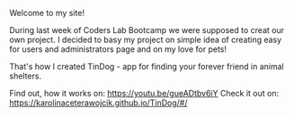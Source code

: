 Welcome to my site! 

During last week of Coders Lab Bootcamp we were supposed to creat our own project. I decided to basy my project on simple idea of creating easy for users and administrators page and on my love for pets! 

That's how I created TinDog - app for finding your forever friend in animal shelters. 

Find out, how it works on: https://youtu.be/gueADtbv6iY
Check it out on: https://karolinaceterawojcik.github.io/TinDog/#/
